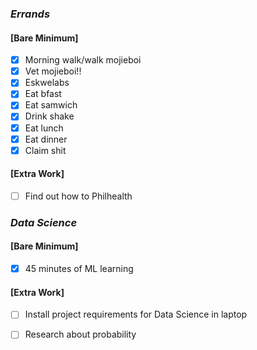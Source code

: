 ### *Errands*
#### [Bare Minimum]
* [x] Morning walk/walk mojieboi
* [x] Vet mojieboi!!
* [x] Eskwelabs
* [x] Eat bfast
* [x] Eat samwich
* [x] Drink shake
* [x] Eat lunch
* [x] Eat dinner
* [x] Claim shit
#### [Extra Work]
* [ ] Find out how to Philhealth
### *Data Science*
#### [Bare Minimum]
* [x] 45 minutes of ML learning
#### [Extra Work]
* [ ] Install project requirements for Data Science in laptop
* [ ] Research about probability




